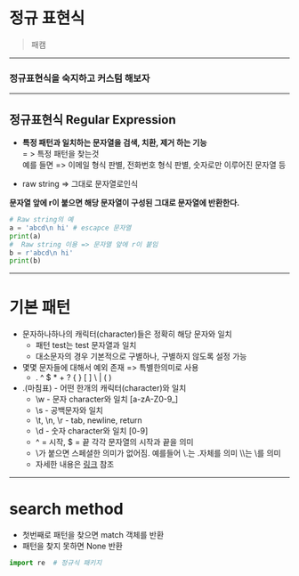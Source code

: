 # 정규 표현식 
> 패캠 
---

### 정규표현식을 숙지하고 커스텀 해보자 

---

## 정규표현식 Regular Expression

- **특정 패턴과 일치하는 문자열을 검색, 치환, 제거 하는 기능**      
    = > 특정 패턴을 찾는것           
    예를 들면 => 이메일 형식 판별, 전화번호 형식 판별, 숫자로만 이루어진 문자열 등

- raw string => 그대로 문자열로인식      

**문자열 앞에 r이 붙으면 해당 문자열이 구성된 그대로 문자열에 반환한다.** 

```py
# Raw string의 예
a = 'abcd\n hi' # escapce 문자열
print(a)
#  Raw string 이용 => 문자열 앞에 r이 붙임
b = r'abcd\n hi' 
print(b)
```
---

# 기본 패턴 
- 문자하나하나의 캐릭터(character)들은 정확히 해당 문자와 일치 
   - 패턴 test는 test 문자열과 일치
   - 대소문자의 경우 기본적으로 구별하나, 구별하지 않도록 설정 가능 
- 몇몇 문자들에 대해서 예외 존재 => 특별한의미로 사용 
   - . ^ $ * + ? { } [ ] \ | ( )
-  .(마침표) - 어떤 한개의 캐릭터(character)와 일치 
    - \w - 문자 character와 일치 [a-zA-Z0-9_]
    - \s - 공백문자와 일치
    - \t, \n, \r - tab, newline, return
    - \d - 숫자 character와 일치 [0-9]
    - ^ = 시작, $ = 끝 각각 문자열의 시작과 끝을 의미
    - \가 붙으면 스페셜한 의미가 없어짐. 예를들어 \\.는 .자체를 의미 \\\는 \를 의미
    - 자세한 내용은 [링크](https://docs.python.org/3/library/re.html) 참조
---

# search method
  - 첫번째로 패턴을 찾으면 match 객체를 반환
  - 패턴을 찾지 못하면 None 반환


  
```py
import re  # 정규식 패키지 
```